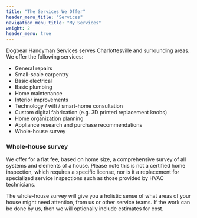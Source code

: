 ```yaml
---
title: "The Services We Offer"
header_menu_title: "Services"
navigation_menu_title: "My Services"
weight: 2
header_menu: true
---
```


Dogbear Handyman Services serves Charlottesville and surrounding areas. We offer the following services:
- General repairs
- Small-scale carpentry
- Basic electrical
- Basic plumbing
- Home maintenance
- Interior improvements
- Technology / wifi / smart-home consultation
- Custom digital fabrication (e.g. 3D printed replacement knobs)
- Home organization planning
- Appliance research and purchase recommendations
- Whole-house survey

### Whole-house survey
We offer for a flat fee, based on home size, a comprehensive survey of all systems and elements of a house. Please note this is not a certified home inspection, which requires a specific license, nor is it a replacement for specialized service inspections such as those provided by HVAC technicians. 

The whole-house survey will give you a holistic sense of what areas of your house might need attention, from us or other service teams. If the work can be done by us, then we will optionally include estimates for cost. 

